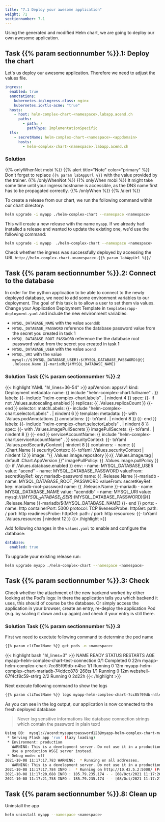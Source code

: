 ```yaml
---
title: "7.1 Deploy your awesome application"
weight: 71
sectionnumber: 7.1
---
```


Using the generated and modified Helm chart, we are going to deploy our own awesome application.


## Task {{% param sectionnumber %}}.1: Deploy the chart

Let's us deploy our awesome application. Therefore we need to adjust the values file.

```yaml
ingress:
  enabled: true
  annotations:
    kubernetes.io/ingress.class: nginx
    kubernetes.io/tls-acme: "true"
  hosts:
    - host: helm-complex-chart-<namespace>.labapp.acend.ch
      paths:
        - path: /
          pathType: ImplementationSpecific
  tls:
    - secretName: helm-complex-chart-<namespace>-<appdomain>
      hosts:
        - helm-complex-chart-<namespace>.labapp.acend.ch
```


### Solution



{{% onlyWhenNot mobi %}}
{{% alert title="Note" color="primary" %}}
Don't forget to replace `{{% param labAppUrl %}}` with the value provided by the trainer.
{{% /onlyWhenNot %}}
{{% onlyWhen mobi %}}
It might take some time until your ingress hostname is accessible, as the DNS name first has to be propagated correctly.
{{% /onlyWhen %}}
{{% /alert %}}


To create a release from our chart, we run the following command within our chart directory:

```bash
helm upgrade -i myapp ./helm-complex-chart --namespace <namespace>
```

This will create a new release with the name `myapp`. If we already had installed a release and wanted to update the existing one, we'd use the following command:

```bash
helm upgrade -i myapp  ./helm-complex-chart --namespace <namespace>
```

Check whether the ingress was successfully deployed by accessing the URL `http://helm-complex-chart-<namespace>.{{% param labAppUrl %}}/`


## Task {{% param sectionnumber %}}.2: Connect to the database

In order for the python application to be able to connect to the newly deployed database, we need to add some environment variables to our deployment. The goal of this task is to allow a user to set them via values.
Change your Application Deployment Template in `templates/app-deployment.yaml` and include the new environment variables:

* `MYSQL_DATABASE_NAME` with the value `acenddb`
* `MYSQL_DATABASE_PASSWORD` reference the database password value from the secret you created in task 1
* `MYSQL_DATABASE_ROOT_PASSWORD` reference the the database root password value from the secret you created in task 1
* `MYSQL_DATABASE_USER` with the value `acend`
* `MYSQL_URI` with the value `mysql://$(MYSQL_DATABASE_USER):$(MYSQL_DATABASE_PASSWORD)@{{ .Release.Name }}-mariadb/$(MYSQL_DATABASE_NAME)`


### Solution Task {{% param sectionnumber %}}.2



{{< highlight YAML "hl_lines=36-54" >}}
apiVersion: apps/v1
kind: Deployment
metadata:
  name: {{ include "helm-complex-chart.fullname" . }}
  labels:
    {{- include "helm-complex-chart.labels" . | nindent 4 }}
spec:
  {{- if not .Values.autoscaling.enabled }}
  replicas: {{ .Values.replicaCount }}
  {{- end }}
  selector:
    matchLabels:
      {{- include "helm-complex-chart.selectorLabels" . | nindent 6 }}
  template:
    metadata:
      {{- with .Values.podAnnotations }}
      annotations:
        {{- toYaml . | nindent 8 }}
      {{- end }}
      labels:
        {{- include "helm-complex-chart.selectorLabels" . | nindent 8 }}
    spec:
      {{- with .Values.imagePullSecrets }}
      imagePullSecrets:
        {{- toYaml . | nindent 8 }}
      {{- end }}
      serviceAccountName: {{ include "helm-complex-chart.serviceAccountName" . }}
      securityContext:
        {{- toYaml .Values.podSecurityContext | nindent 8 }}
      containers:
        - name: {{ .Chart.Name }}
          securityContext:
            {{- toYaml .Values.securityContext | nindent 12 }}
          image: "{{ .Values.image.repository }}:{{ .Values.image.tag | default .Chart.AppVersion }}"
          imagePullPolicy: {{ .Values.image.pullPolicy }}
          {{- if .Values.database.enabled }}
          env:
          - name: MYSQL_DATABASE_USER
            value: "acend"
          - name: MYSQL_DATABASE_PASSWORD
            valueFrom:
              secretKeyRef:
                key: mariadb-password
                name: {{ .Release.Name }}-mariadb
          - name: MYSQL_DATABASE_ROOT_PASSWORD
            valueFrom:
              secretKeyRef:
                key: mariadb-root-password
                name: {{ .Release.Name }}-mariadb
          - name: MYSQL_DATABASE_NAME
            value: "acenddb"
          - name: MYSQL_URI
            value: mysql://$(MYSQL_DATABASE_USER):$(MYSQL_DATABASE_PASSWORD)@{{ .Release.Name }}-mariadb/$(MYSQL_DATABASE_NAME)
          {{- end }}
          ports:
            - name: http
              containerPort: 5000
              protocol: TCP
          livenessProbe:
            httpGet:
              path: /
              port: http
          readinessProbe:
            httpGet:
              path: /
              port: http
          resources:
            {{- toYaml .Values.resources | nindent 12 }}
{{< /highlight >}}

Add following changes in the `values.yaml` to enable and configure the database:

```yaml
database:
  enabled: true
```

To upgrade your existing release run:

```bash
helm upgrade myapp ./helm-complex-chart --namespace <namespace>
```



## Task {{% param sectionnumber %}}.3: Check

Check whether the attachment of the new backend worked by either looking at the Pod's logs: In there the application tells you which backend it uses, this should of course be the database. Or simply access the application in your browser, create an entry, re-deploy the application Pod (e.g. by scaling it down and up again) and check if your entry is still there.


### Solution Task {{% param sectionnumber %}}.3

First we need to exectute following command to determine the pod name
```bash
{{% param cliToolName %}} get pods -n <namespace>
```

{{< highlight bash "hl_lines=3" >}}
NAME                                    READY   STATUS      RESTARTS   AGE
myapp-helm-complex-chart-test-connection          0/1     Completed   0          22m
myapp-helm-complex-chart-7cc85f99db-n4lsc          1/1     Running     0          12m
myapp-helm-complex-chart-mariadb-74ddcc878-268ts   1/1     Running     0          12m
webshell-67f4cf8c59-st4rg               2/2     Running     0          2d22h
{{< /highlight >}}

Next execute following command to show the logs
```bash
{{% param cliToolName %}} logs myapp-helm-complex-chart-7cc85f99db-n4lsc
```


As you can see in the log output, our application is now connected to the fresh deployed database
> Never log sensitive informations like database connection strings which contain the password in plain text!

```bash
Using DB:  mysql://acend:mysuperpassword123@myapp-helm-complex-chart-mariadb/acenddb
 * Serving Flask app 'run' (lazy loading)
 * Environment: production
   WARNING: This is a development server. Do not use it in a production deployment.
   Use a production WSGI server instead.
 * Debug mode: off
2021-10-08 11:17:17,783 WARNING:  * Running on all addresses.
   WARNING: This is a development server. Do not use it in a production deployment.
2021-10-08 11:17:17,784 INFO :  * Running on http://10.42.5.2:5000/ (Press CTRL+C to quit)
2021-10-08 11:17:20,688 INFO : 185.79.235.174 - - [08/Oct/2021 11:17:20] "GET / HTTP/1.1" 200 -
2021-10-08 11:17:21,758 INFO : 185.79.235.174 - - [08/Oct/2021 11:17:21] "GET / HTTP/1.1" 200 -
```




## Task {{% param sectionnumber %}}.8: Clean up

Uninstall the app

```bash
helm uninstall myapp --namespace <namespace>
```


